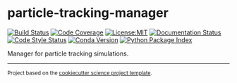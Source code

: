 particle-tracking-manager
==============================
[![Build Status](https://img.shields.io/github/actions/workflow/status/axiom-data-science/particle-tracking-manager/test.yaml?branch=main&logo=github&style=for-the-badge)](https://github.com/axiom-data-science/particle-tracking-manager/actions)
[![Code Coverage](https://img.shields.io/codecov/c/github/axiom-data-science/particle-tracking-manager.svg?style=for-the-badge)](https://codecov.io/gh/axiom-data-science/particle-tracking-manager)
[![License:MIT](https://img.shields.io/badge/License-MIT-green.svg?style=for-the-badge)](https://opensource.org/licenses/MIT)
[![Documentation Status](https://img.shields.io/readthedocs/particle-tracking-manager/latest.svg?style=for-the-badge)](https://particle-tracking-manager.readthedocs.io/en/latest/?badge=latest)
[![Code Style Status](https://img.shields.io/github/actions/workflow/status/axiom-data-science/particle-tracking-manager/pre-commit.yml?branch-main&label=Code%20Style&style=for-the-badge)](https://github.com/axiom-data-science/particle-tracking-manager/actions)
[![Conda Version](https://img.shields.io/conda/vn/conda-forge/particle-tracking-manager.svg?style=for-the-badge)](https://anaconda.org/conda-forge/particle-tracking-manager)
[![Python Package Index](https://img.shields.io/pypi/v/particle-tracking-manager.svg?style=for-the-badge)](https://pypi.org/project/particle-tracking-manager)


Manager for particle tracking simulations.

--------

<p><small>Project based on the <a target="_blank" href="https://github.com/jbusecke/cookiecutter-science-project">cookiecutter science project template</a>.</small></p>
